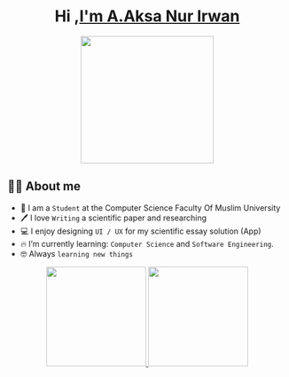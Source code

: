 <h1 align="center">Hi ,<a href= "https://aaksa.me" target="_blank">I'm A.Aksa Nur Irwan </a> </h1>
<p  align="center"><img src="https://media4.giphy.com/media/LOnt6uqjD9OexmQJRB/giphy.gif" width="240" height= "230">


## :sassy_man:  About me
- :school: I am a `Student` at the Computer Science Faculty Of Muslim University
- :pen: I love `Writing`  a scientific paper and researching
- :computer: I enjoy designing `UI / UX` for my scientific essay solution (App)
- :fire: I’m currently learning: `Computer Science` and `Software Engineering`.
- :nerd_face: Always `learning new things`
</p>
  <p  align="center">
<a align="center" href="https://github.com/aaksa">
  <img height="180em" src="https://github-readme-stats-eight-theta.vercel.app/api?username=aaksa&show_icons=true&theme=algolia&include_all_commits=true&count_private=true"/>
</a>
   <a align="center" href="https://github.com/aaksa">
  <img height="180em" src="https://github-readme-stats-eight-theta.vercel.app/api/top-langs/?username=aaksa&layout=compact&langs_count=8&theme=algolia"/>
</a>
  </p>
  
  
 
